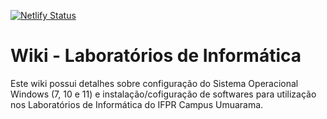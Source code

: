[![Netlify Status](https://api.netlify.com/api/v1/badges/de8d5b64-5032-487e-93a2-500e3dd916d6/deploy-status)](https://app.netlify.com/sites/labsifpr/deploys)

# Wiki - Laboratórios de Informática

Este wiki possui detalhes sobre configuração do Sistema Operacional Windows (7, 10 e 11) e instalação/cofiguração de softwares para utilização nos Laboratórios de Informática do IFPR Campus Umuarama.